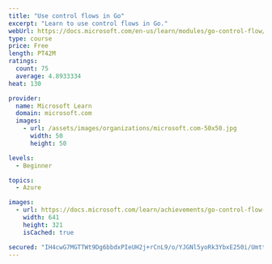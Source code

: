 ```yaml
---
title: "Use control flows in Go"
excerpt: "Learn to use control flows in Go."
webUrl: https://docs.microsoft.com/en-us/learn/modules/go-control-flow/
type: course
price: Free
length: PT42M
ratings:
  count: 75
  average: 4.8933334
heat: 130

provider:
  name: Microsoft Learn
  domain: microsoft.com
  images:
    - url: /assets/images/organizations/microsoft.com-50x50.jpg
      width: 50
      height: 50

levels:
  - Beginner

topics:
  - Azure

images:
  - url: https://docs.microsoft.com/learn/achievements/go-control-flow-social.png
    width: 641
    height: 321
    isCached: true

secured: "IH4cwG7MGTTWt9Dg6bbdxPIeUH2j+rCnL9/o/YJGNl5yoRk3YbxE250i/UmttOTzCt/Ot2lMuGp/X/ukuTifR7uVJSiO50Wf6hDUYsWIgKg+KZDqrdLpCgl3zAokP8rrCg7T87uvt3NDUmagretmy3lKFZFFfyBvFdyu/SxTqMrUn5URVeMYgGp8E1k73Asv8yrFHgTR7X4S6YW5XIBK+reAwwpfHXoPyD672xL1BHjOLYWEC4f9DbFUsPI7hMvygqC4Jt9/CatD13LnWVCBhB9qxUKPgXd8LFKQkpIDTOyuBgJBjAHlx20wnhcj1TGL790luV2GjFrDPtNKdHjExeriFRzj1hz3dpbB3KojXjyZAy3zCCqS78YQSv7ZLpy1VOJF/+mty/rMQPAisTYT2FMyx5rYygZv4PlQAIVLRyI=;2FAmEZjXzovXYjMhAi5A5g=="
---
```


